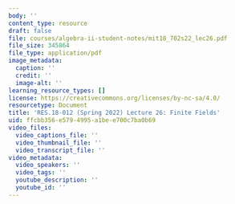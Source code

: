 ```yaml
---
body: ''
content_type: resource
draft: false
file: courses/algebra-ii-student-notes/mit18_702s22_lec26.pdf
file_size: 345864
file_type: application/pdf
image_metadata:
  caption: ''
  credit: ''
  image-alt: ''
learning_resource_types: []
license: https://creativecommons.org/licenses/by-nc-sa/4.0/
resourcetype: Document
title: 'RES.18-012 (Spring 2022) Lecture 26: Finite Fields'
uid: ffcbb356-e579-4995-a1be-e700c7ba0b69
video_files:
  video_captions_file: ''
  video_thumbnail_file: ''
  video_transcript_file: ''
video_metadata:
  video_speakers: ''
  video_tags: ''
  youtube_description: ''
  youtube_id: ''
---
```

